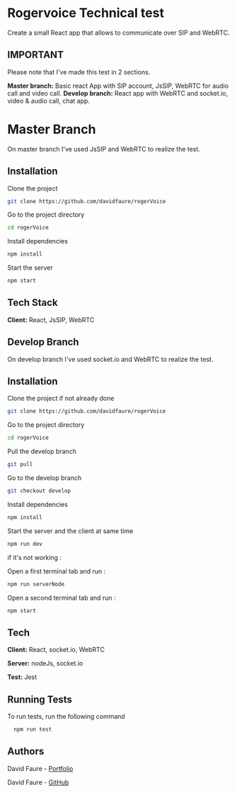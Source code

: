 
# Rogervoice Technical test

Create a small React app that allows to communicate over SIP and WebRTC.


## IMPORTANT

Please note that I've made this test in 2 sections.

**Master branch:** Basic react App with SIP account, JsSIP, WebRTC for audio call and video call.
**Develop branch:** React app with WebRTC and socket.io, video & audio call, chat app.
# Master Branch

On master branch I've used JsSIP and WebRTC to realize the test.
## Installation

Clone the project

```bash
git clone https://github.com/davidfaure/rogerVoice
```

Go to the project directory

```bash
cd rogerVoice
```

Install dependencies

```bash
npm install
```

Start the server

```bash
npm start
```
    
## Tech Stack

**Client:** React, JsSIP, WebRTC


## Develop Branch

On develop branch I've used socket.io and WebRTC to realize the test.
## Installation

Clone the project if not already done

```bash
git clone https://github.com/davidfaure/rogerVoice
```

Go to the project directory

```bash
cd rogerVoice
```

Pull the develop branch

```bash
git pull
```

Go to the develop branch

```bash
git checkout develop
```

Install dependencies

```bash
npm install
```

Start the server and the client at same time

```bash
npm run dev
```

if it's not working :

Open a first terminal tab and run :

```bash
npm run serverNode
```

Open a second terminal tab and run :

```bash
npm start
```
## Tech

**Client:** React, socket.io, WebRTC

**Server:** nodeJs, socket.io

**Test:** Jest
## Running Tests

To run tests, run the following command

```bash
  npm run test
```


## Authors

David Faure - [Portfolio](https://davidfaure.io/)

David Faure - [GitHub](https://github.com/davidfaure/)

